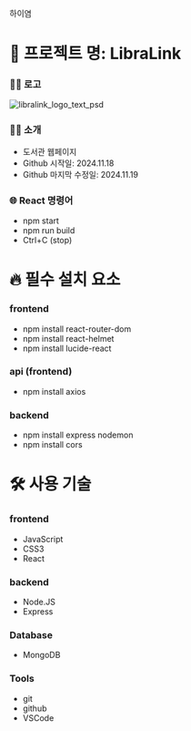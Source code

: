 하이염
# 🏫 프로젝트 명: LibraLink
### 🫸🏻 로고
![libralink_logo_text_psd](https://github.com/user-attachments/assets/45a262fa-c0fe-4ffb-8049-2714c8823bf6)
### 🙌🏻 소개
- 도서관 웹페이지
- Github 시작일: 2024.11.18
- Github 마지막 수정일: 2024.11.19
### 🌐 React 명령어
- npm start
- npm run build
- Ctrl+C (stop)


# 🔥 필수 설치 요소
### frontend
- npm install react-router-dom
- npm install react-helmet
- npm install lucide-react
### api (frontend)
- npm install axios

### backend
- npm install express nodemon
- npm install cors


# 🛠 사용 기술
### frontend
- JavaScript
- CSS3
- React
### backend
- Node.JS
- Express
### Database
- MongoDB
### Tools
- git
- github
- VSCode
